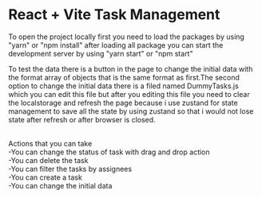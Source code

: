 # React + Vite Task Management

To open the project locally first you need to load the packages by using "yarn" or "npm install" after loading all package you can start the development server by using "yarn start" or "npm start"<br/>

To test the data there is a button in the page to change the initial data with the format array of objects that is the same format as first.The second option to change the initial data there is a filed named DummyTasks.js which you can edit this file but after you editing this file you need to clear the localstorage and refresh the page because i use zustand for state management to save all the state by using zustand so that i would not lose state after refresh or after browser is closed.<br/><br/>

Actions that you can take <br/>
-You can change the status of task with drag and drop action<br/>
-You can delete the task <br/>
-You can filter the tasks by assignees<br/>
-You can create a task <br/>
-You can change the initial data <br/>
